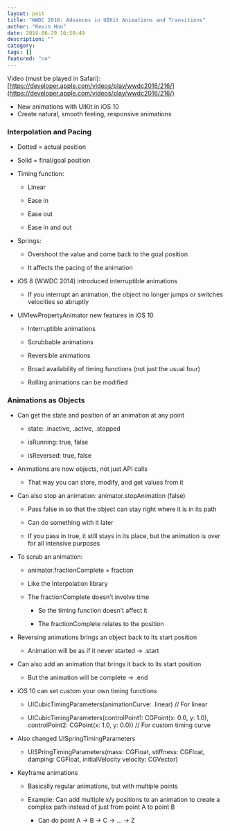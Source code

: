 ```yaml
---
layout: post
title: "WWDC 2016: Advances in UIKit Animations and Transitions"
author: "Kevin Hou"
date: 2016-06-29 16:50:49
description: ""
category:
tags: []
featured: "no"
---
```

Video (must be played in Safari): [https://developer.apple.com/videos/play/wwdc2016/216/](https://developer.apple.com/videos/play/wwdc2016/216/)

* New animations with UIKit in iOS 10
* Create natural, smooth feeling, responsive animations

<h3 class="post-subheader">Interpolation and Pacing</h3>

* Dotted = actual position

* Solid = final/goal position

* Timing function:

    * Linear

    * Ease in

    * Ease out

    * Ease in and out

* Springs:

    * Overshoot the value and come back to the goal position

    * It affects the pacing of the animation

* iOS 8 (WWDC 2014) introduced interruptible animations

    * If you interrupt an animation, the object no longer jumps or switches velocities so abruptly

* UIVIewPropertyAnimator new features in iOS 10

    * Interruptible animations

    * Scrubbable animations

    * Reversible animations

    * Broad availability of timing functions (not just the usual four)

    * Rolling animations can be modified

<h3 class="post-subheader">Animations as Objects</h3>

* Can get the state and position of an animation at any point

    * state: .inactive, .active, .stopped

    * isRunning: true, false

    * isReversed: true, false

* Animations are now objects, not just API calls

    * That way you can store, modify, and get values from it

* Can also stop an animation: animator.stopAnimation (false)

    * Pass false in so that the object can stay right where it is in its path

    * Can do something with it later

    * If you pass in true, it still stays in its place, but the animation is over for all intensive purposes

* To scrub an animation:

    * animator.fractionComplete = fraction

    * Like the Interpolation library

    * The fractionComplete doesn’t involve time

        * So the timing function doesn’t affect it

        * The fractionComplete relates to the position

* Reversing animations brings an object back to its start position

    * Animation will be as if it never started → .start

* Can also add an animation that brings it back to its start position

    * But the animation will be complete → .end

* iOS 10 can set custom your own timing functions

    * UICubicTimingParameters(animationCurve: .linear) // For linear

    * UICubicTimingParameters(controlPoint1: CGPoint(x: 0.0, y: 1.0), controlPoint2: CGPoint(x: 1.0, y: 0.0)) // For custom timing curve

* Also changed UISpringTimingParameters

    * UISPringTimingParameters(mass: CGFloat, stiffness: CGFloat, damping: CGFloat, initialVelocity velocity: CGVector)

* Keyframe animations

    * Basically regular animations, but with multiple points

    * Example: Can add multiple x/y positions to an animation to create a complex path instead of just from point A to point B

        * Can do point A → B → C → … → Z
